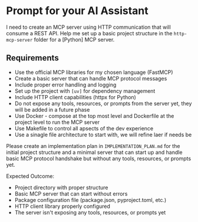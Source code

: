 # Prompt for your AI Assistant

I need to create an MCP server using HTTP communication that will consume a REST API. Help me set up a basic project structure in the `http-mcp-server` folder for a [Python] MCP server.

## Requirements

- Use the official MCP libraries for my chosen language (FastMCP)
- Create a basic server that can handle MCP protocol messages
- Include proper error handling and logging
- Set up the project with `[uv]` for dependency management
- Include HTTP client capabilities (httpx for Python)
- Do not expose any tools, resources, or prompts from the server yet, they will be added in a future phase
- Use Docker - compose at the top most level and Dockerfile at the project level to run the MCP server
- Use Makefile to control all apsects of the dev experience
- Use a sinagle file architecture to start with, we will refine laer if needs be

Please create an implementation plan in `IMPLEMENTATION_PLAN.md` for the initial project structure and a minimal server that can start up and handle basic MCP protocol handshake but without any tools, resources, or prompts yet.

Expected Outcome:

- Project directory with proper structure
- Basic MCP server that can start without errors
- Package configuration file (package.json, pyproject.toml, etc.)
- HTTP client library properly configured
- The server isn't exposing any tools, resources, or prompts yet
